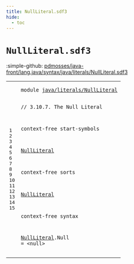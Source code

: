 ```yaml
---
title: NullLiteral.sdf3
hide:
  - toc
---
```


# `NullLiteral.sdf3`

:simple-github: [pdmosses/java-front/lang.java/syntax/java/literals/NullLiteral.sdf3]

[pdmosses/java-front/lang.java/syntax/java/literals/NullLiteral.sdf3]: https://github.com/pdmosses/java-front/blob/master/lang.java/syntax/java/literals/NullLiteral.sdf3 "The source file on GitHub"

<div class="sdf3"><table class="highlighttable"><tbody><tr><td class="linenos"><div class="linenodiv"><pre><span></span>1
2
3
4
5
6
7
8
9
10
11
12
13
14
15
</pre></div></td>
<td class="code"><pre><code><span class="keyword">module</span> <a href="../Main.sdf3/#java/literals/NullLiteral_223_248" id="java/literals/NullLiteral_7_32" title="Referenced at ../Main.sdf3 line 11">java/literals/NullLiteral</a>

<span class="layout">// 3.10.7. The Null Literal</span>

<span class="keyword">context-free start-symbols</span>
  
  <a href="#NullLiteral_130_141" id="NullLiteral_95_106" title="Defined at line 11, 15">NullLiteral</a>

<span class="keyword">context-free sorts</span>

  <a href="#NullLiteral_95_106" id="NullLiteral_130_141" title="Referenced at line 7; ../Main.sdf3 line 24">NullLiteral</a>

<span class="keyword">context-free syntax</span>

  <a href="#NullLiteral_95_106" id="NullLiteral_166_177" title="Referenced at line 7; ../Main.sdf3 line 24">NullLiteral</a>.<span class="cons_Constructor"><span id="Null_178_182" title="Not referenced locally, nor via imports">Null</span></span> = &lt;<span class="cons_String">null</span>&gt;
</code></pre></td></tr></tbody></table></div>